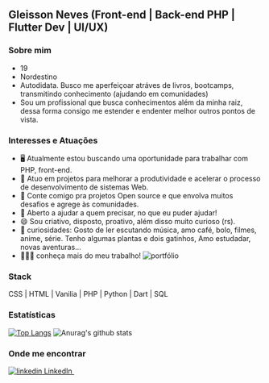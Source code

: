 ## Gleisson Neves (Front-end | Back-end PHP | Flutter Dev | UI/UX)

### Sobre mim

* 19
* Nordestino
* Autodidata. Busco me aperfeiçoar atráves de livros, bootcamps, transmitindo conhecimento (ajudando em comunidades)
* Sou um profissional que busca conhecimentos além da minha raiz, dessa forma consigo me estender e endenter melhor outros pontos de vista.

### Interesses e Atuações

* 🖥️ Atualmente estou buscando uma oportunidade para trabalhar com PHP, front-end.
* 🌱 Atuo em projetos para melhorar a produtividade e acelerar o processo de desenvolvimento de sistemas Web.
* 👻 Conte comigo pra projetos Open source e que envolva muitos desafios e agrege às comunidades.
* 💬 Aberto a ajudar a quem precisar, no que eu puder ajudar!
* 😄 Sou criativo, disposto, proativo, além disso muito curioso (rs).
* 🤡 curiosidades: Gosto de ler escutando música, amo café, bolo, filmes, anime, série. Tenho algumas plantas e dois gatinhos, Amo estudadar, novas aventuras...
* 👨🏻‍💻 conheça mais do meu trabalho! ![portfólio](https://gdk46.github.io/gdk46/)

### Stack
CSS | HTML | Vanilia | PHP | Python | Dart | SQL

### Estatísticas 
[![Top Langs](https://github-readme-stats.vercel.app/api/top-langs/?username=gdk46&hide=html,hack&theme=tokyonight)](https://github.com/anuraghazra/github-readme-stats)
![Anurag's github stats](https://github-readme-stats.vercel.app/api?username=gdk46&show_icons=true&theme=tokyonight)

### Onde me encontrar
<p>
  <a href="https://www.linkedin.com/in/gleisson-neves/" rel="nofollow noreferrer">
    <img src="https://i.stack.imgur.com/gVE0j.png" alt="linkedin"> LinkedIn
  </a> &nbsp;
</p>
